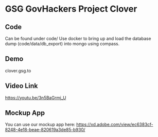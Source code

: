 # GSG GovHackers Project Clover

## Code
Can be found under code/
Use docker to bring up and load the database dump (code/data/db_export) into mongo using compass.

## Demo
clover.gsg.to

## Video Link 
https://youtu.be/3n5BaGrmj_U

## Mockup App
You can use our mockup app here: https://xd.adobe.com/view/ec6383cf-8248-4e18-beae-820619a3de85-b930/
